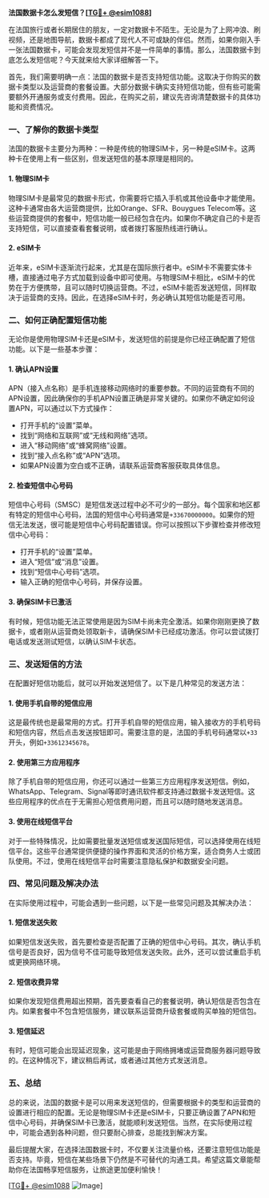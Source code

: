 **法国数据卡怎么发短信？[[TG💪+ @esim1088](https://t.me/s/esim1088)]**

在法国旅行或者长期居住的朋友，一定对数据卡不陌生。无论是为了上网冲浪、刷视频，还是地图导航，数据卡都成了现代人不可或缺的伴侣。然而，如果你刚入手一张法国数据卡，可能会发现发短信并不是一件简单的事情。那么，法国数据卡到底怎么发短信呢？今天就来给大家详细解答一下。

首先，我们需要明确一点：法国的数据卡是否支持短信功能。这取决于你购买的数据卡类型以及运营商的套餐设置。大部分数据卡确实支持短信功能，但有些可能需要额外开通服务或支付费用。因此，在购买之前，建议先咨询清楚数据卡的具体功能和资费情况。

### **一、了解你的数据卡类型**

法国的数据卡主要分为两种：一种是传统的物理SIM卡，另一种是eSIM卡。这两种卡在使用上有一些区别，但发送短信的基本原理是相同的。

#### **1. 物理SIM卡**
物理SIM卡是最常见的数据卡形式，你需要将它插入手机或其他设备中才能使用。这种卡通常由各大运营商提供，比如Orange、SFR、Bouygues Telecom等。这些运营商提供的套餐中，短信功能一般已经包含在内。如果你不确定自己的卡是否支持短信，可以直接查看套餐说明，或者拨打客服热线进行确认。

#### **2. eSIM卡**
近年来，eSIM卡逐渐流行起来，尤其是在国际旅行者中。eSIM卡不需要实体卡槽，直接通过电子方式加载到设备中即可使用。与物理SIM卡相比，eSIM卡的优势在于方便携带，且可以随时切换运营商。不过，eSIM卡能否发送短信，同样取决于运营商的支持。因此，在选择eSIM卡时，务必确认其短信功能是否可用。

### **二、如何正确配置短信功能**

无论你是使用物理SIM卡还是eSIM卡，发送短信的前提是你已经正确配置了短信功能。以下是一些基本步骤：

#### **1. 确认APN设置**
APN（接入点名称）是手机连接移动网络时的重要参数。不同的运营商有不同的APN设置，因此确保你的手机APN设置正确是非常关键的。如果你不确定如何设置APN，可以通过以下方式操作：

- 打开手机的“设置”菜单。
- 找到“网络和互联网”或“无线和网络”选项。
- 进入“移动网络”或“蜂窝网络”设置。
- 找到“接入点名称”或“APN”选项。
- 如果APN设置为空白或不正确，请联系运营商客服获取具体信息。

#### **2. 检查短信中心号码**
短信中心号码（SMSC）是短信发送过程中必不可少的一部分。每个国家和地区都有特定的短信中心号码，法国的短信中心号码通常是`+33670000000`。如果你的短信无法发送，很可能是短信中心号码配置错误。你可以按照以下步骤检查并修改短信中心号码：

- 打开手机的“设置”菜单。
- 进入“短信”或“消息”设置。
- 找到“短信中心号码”选项。
- 输入正确的短信中心号码，并保存设置。

#### **3. 确保SIM卡已激活**
有时候，短信功能无法正常使用是因为SIM卡尚未完全激活。如果你刚刚更换了数据卡，或者刚从运营商处领取新卡，请确保SIM卡已经成功激活。你可以尝试拨打电话或发送测试短信，以确认SIM卡状态。

### **三、发送短信的方法**

在配置好短信功能后，就可以开始发送短信了。以下是几种常见的发送方法：

#### **1. 使用手机自带的短信应用**
这是最传统也是最常用的方式。打开手机自带的短信应用，输入接收方的手机号码和短信内容，然后点击发送按钮即可。需要注意的是，法国的手机号码通常以`+33`开头，例如`+33612345678`。

#### **2. 使用第三方应用程序**
除了手机自带的短信应用，你还可以通过一些第三方应用程序发送短信。例如，WhatsApp、Telegram、Signal等即时通讯软件都支持通过数据卡发送短信。这些应用程序的优点在于无需担心短信费用问题，而且可以随时随地发送消息。

#### **3. 使用在线短信平台**
对于一些特殊情况，比如需要批量发送短信或发送国际短信，可以选择使用在线短信平台。这些平台通常提供便捷的操作界面和灵活的价格方案，适合商务人士或团队使用。不过，使用在线短信平台时需要注意隐私保护和数据安全问题。

### **四、常见问题及解决办法**

在实际使用过程中，可能会遇到一些问题，以下是一些常见问题及其解决办法：

#### **1. 短信发送失败**
如果短信发送失败，首先要检查是否配置了正确的短信中心号码。其次，确认手机信号是否良好，因为信号不佳可能导致短信发送失败。此外，还可以尝试重启手机或更换网络环境。

#### **2. 短信收费异常**
如果你发现短信费用超出预期，首先要查看自己的套餐说明，确认短信是否包含在内。如果套餐中不包含短信服务，建议联系运营商升级套餐或购买单独的短信包。

#### **3. 短信延迟**
有时，短信可能会出现延迟现象，这可能是由于网络拥堵或运营商服务器问题导致的。在这种情况下，建议稍后再试，或者通过其他方式发送消息。

### **五、总结**

总的来说，法国的数据卡是可以用来发送短信的，但需要根据卡的类型和运营商的设置进行相应的配置。无论是物理SIM卡还是eSIM卡，只要正确设置了APN和短信中心号码，并确保SIM卡已激活，就能顺利发送短信。当然，在实际使用过程中，可能会遇到各种问题，但只要耐心排查，总能找到解决方案。

最后提醒大家，在选择法国数据卡时，不仅要关注流量价格，还要注意短信功能是否支持。毕竟，短信在某些场景下仍然是不可替代的沟通工具。希望这篇文章能帮助你在法国畅享短信服务，让旅途更加便利愉快！

[[TG💪+ @esim1088](https://t.me/s/esim1088) ![Image](https://i.postimg.cc/4NQfJmqS/Snipaste-2025-05-13-00-14-12.png)]